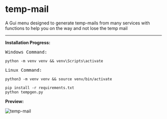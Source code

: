 # temp-mail
A Gui menu designed to generate temp-mails from many services with functions to help you on the way and not lose the temp mail

---
**Installation Progress:**

<kbd>Windows Command:</kbd>
```
python -m venv venv && venv\Scripts\activate
```

<kbd>Linux Command:</kbd>
```
python3 -m venv venv && source venv/bin/activate
```
```
pip install -r requirements.txt
python tempgen.py
```

**Preview:**

![temp-mail](https://github.com/user-attachments/assets/e7487653-cf5a-4243-9e08-811dc35124ae)


